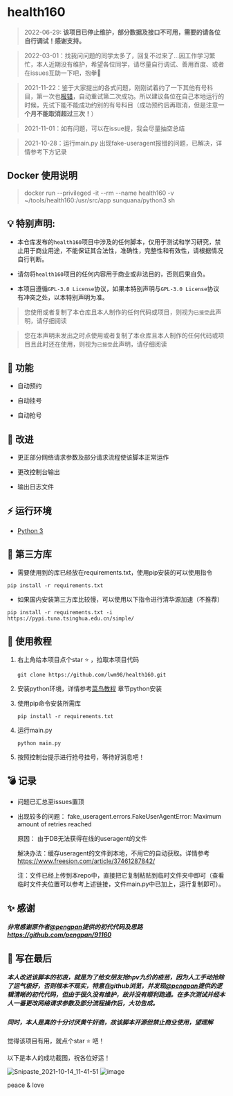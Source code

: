 # health160

> 2022-06-29: **该项目已停止维护，部分数据及接口不可用，需要的请各位自行调试！感谢支持。**

> 2022-03-01：找我问问题的同学太多了，回复不过来了...因工作学习繁忙，本人近期没有维护，希望各位同学，请尽量自行调试、善用百度、或者在issues互助一下吧，抱拳:muscle:

> 2021-11-22：鉴于大家提出的各式问题，刚刚试着约了一下其他有号科目，第一次也[报错](https://github.com/lwm98/health160/issues/6#issuecomment-975028164)，自动重试第二次成功。所以建议各位在自己本地运行的时候，先试下能不能成功约别的有号科目（成功预约后再取消，但是注意**一个月不能取消超过三次！**）

> 2021-11-01：如有问题，可以在issue提，我会尽量抽空总结

> 2021-10-28：运行main.py 出现fake-useragent报错的问题，已解决，详情参考下方记录

##  Docker 使用说明

> docker run --privileged -it  --rm --name health160 -v ~/tools/health160:/usr/src/app sunquana/python3 sh


## 💡 特别声明:

* 本仓库发布的`health160`项目中涉及的任何脚本，仅用于测试和学习研究，禁止用于商业用途，不能保证其合法性，准确性，完整性和有效性，请根据情况自行判断。

* 请勿将`health160`项目的任何内容用于商业或非法目的，否则后果自负。

* 本项目遵循`GPL-3.0 License`协议，如果本特别声明与`GPL-3.0 License`协议有冲突之处，以本特别声明为准。

>  您使用或者复制了本仓库且本人制作的任何代码或项目，则视为`已接受`此声明，请仔细阅读

> 您在本声明未发出之时点使用或者复制了本仓库且本人制作的任何代码或项目且此时还在使用，则视为`已接受`此声明，请仔细阅读



## 🌱 功能

- 自动预约

- 自动挂号

- 自动抢号



## :art: 改进

- 更正部分网络请求参数及部分请求流程使该脚本正常运作

- 更改控制台输出

- 输出日志文件



## ⚡️ 运行环境



-  [Python 3](https://www.python.org/)



## :whale: 第三方库



- 需要使用到的库已经放在requirements.txt，使用pip安装的可以使用指令  

```
pip install -r requirements.txt
```

- 如果国内安装第三方库比较慢，可以使用以下指令进行清华源加速（不推荐）

```
pip install -r requirements.txt -i https://pypi.tuna.tsinghua.edu.cn/simple/
```


## 🖖 使用教程

1. 右上角给本项目点个star :star: ，拉取本项目代码

   `git clone https://github.com/lwm98/health160.git`

2. 安装python环境，详情参考[菜鸟教程](https://www.runoob.com/python/python-install.html) 章节python安装

3. 使用pip命令安装所需库

   `pip install -r requirements.txt`

4. 运行main.py

   `python main.py`

5. 按照控制台提示进行抢号挂号，等待好消息吧！

## :bomb: 记录

- 问题已汇总至issues置顶

- 出现较多的问题： fake_useragent.errors.FakeUserAgentError: Maximum amount of retries reached

  原因： 由于DB无法获得在线的useragent的文件

  解决办法：缓存useragent的文件到本地，不用它的自动获取。详情参考 https://www.freesion.com/article/37461287842/

  注：文件已经上传到本repo中，直接把它复制粘贴到临时文件夹中即可（查看临时文件夹位置可以参考上述链接，文件main.py中已加上，运行复制即可）。

## :sparkles: 感谢

##### 非常感谢原作者[@pengpan](https://github.com/pengpan)提供的初代代码及思路 https://github.com/pengpan/91160 



## :pencil: 写在最后

##### 本人改进该脚本的初衷，就是为了给女朋友抢hpv九价的疫苗，因为人工手动抢除了运气极好，否则根本不现实，特意在github浏览，并发现[@pengpan](https://github.com/pengpan)提供的逻辑清晰的初代代码，但由于很久没有维护，故并没有顺利跑通。在多次测试并经本人一番更改网络请求参数及部分流程操作后，大功告成。

##### 同时，本人是真的十分讨厌黄牛奸商，故该脚本开源但禁止商业使用，望理解

觉得该项目有用，就点个star :star: 吧！

以下是本人的成功截图，祝各位好运！


![Snipaste_2021-10-14_11-41-51](https://user-images.githubusercontent.com/48340898/137247678-4dcc34d5-422e-4aec-949d-d6bc48616379.png)
![image](https://user-images.githubusercontent.com/48340898/137247727-bae5648a-e30e-4995-92d0-da17a668e647.png)

peace & love
